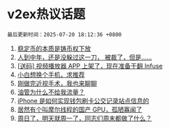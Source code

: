 # v2ex热议话题

`最后更新时间：2025-07-20 18:12:36 +0800`

1. [稳定币的本质是铸币权下放](https://www.v2ex.com/t/1146398)
1. [人到中年，还是没躲过这一刀， 被裁了，但是......](https://www.v2ex.com/t/1146397)
1. [[送码] 视频播放器 APP 上架了，现在准备干翻 Infuse](https://www.v2ex.com/t/1146394)
1. [小白想换个手机，求推荐](https://www.v2ex.com/t/1146372)
1. [刚做完近视手术，我也来聊聊](https://www.v2ex.com/t/1146377)
1. [油管为什么不给我流量？](https://www.v2ex.com/t/1146360)
1. [iPhone 是如何实现钱包刷卡公交记录站点信息的](https://www.v2ex.com/t/1146379)
1. [居然有个叫摩尔线程的国产 GPU，孤陋寡闻了](https://www.v2ex.com/t/1146404)
1. [周日了，明天就周一了，同志们周末都做了什么？](https://www.v2ex.com/t/1146401)

